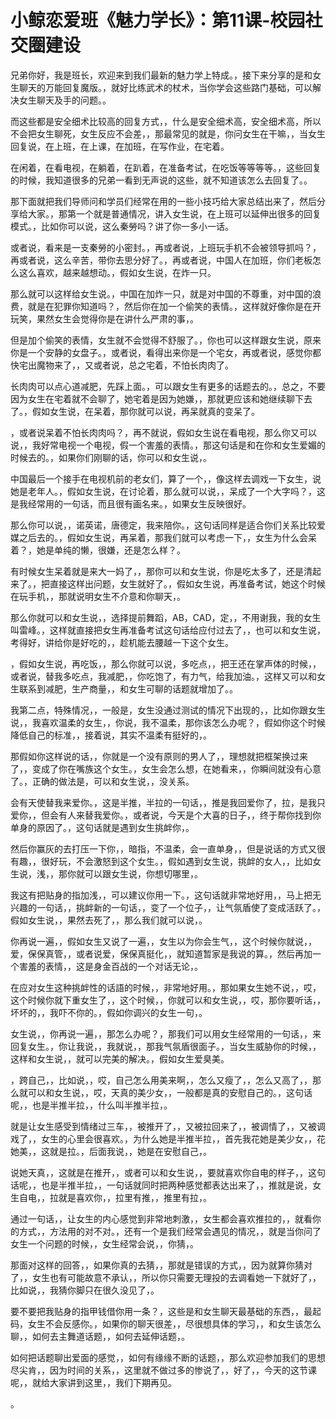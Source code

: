 # 小鲸恋爱班《魅力学长》：第11课-校园社交圈建设

兄弟你好，我是班长，欢迎来到我们最新的魅力学上特成。，接下来分享的是和女生聊天的万能回复魔版。，就好比练武术的杖术，当你学会这些路门基础，可以解决女生聊天及手的问题。。

而这些都是安全细术比较高的回复方式，，什么是安全细术高，安全细术高，所以不会把女生聊死，女生反应不会差，，那最常见的就是，你问女生在干嘛，，当女生回复说，在上班，在上课，在加班，在写作业，在宅着。

在闲着，在看电视，在躺着，在趴着，在准备考试，在吃饭等等等等。，这些回复的时候，我知道很多的兄弟一看到无声说的这些，就不知道该怎么去回复了。。

那下面就把我们导师问和学员们经常在用的一些小技巧给大家总结出来了，然后分享给大家。，那第一个就是普通情况，讲入女生说，在上班可以延伸出很多的回复模式。，比如你可以说，这么秦勞吗？讲了你一多小一话。

或者说，看来是一支秦勞的小密封。，再或者说，上班玩手机不会被领导抓吗？，再或者说，这么辛苦，带你去思分好了。，再或者说，中国人在加班，你们老板怎么这么喜欢，越来越想动。，假如女生说，在炸一只。

那么就可以这样给女生说。，中国在加炸一只，就是对中国的不尊重，对中国的浪费，就是在犯罪你知道吗？，然后你在加一个偷笑的表情。，这样就好像你是在开玩笑，果然女生会觉得你是在讲什么严肃的事，。

但是加个偷笑的表情，女生就不会觉得不舒服了。，你也可以这样跟女生说，原来你是一个安静的女盘子。，或者说，看得出来你是一个宅女，再或者说，感觉你都快宅出魔物来了，，又或者说，总之宅着，不怕长肉肉了。

长肉肉可以点心道减肥，先踩上面。，可以跟女生有更多的话题去的。，总之，不要因为女生在宅着就不会聊了，她宅着是因为她嫌，，那就更应该和她继续聊下去了。，假如女生说，在呆着，那你就可以说，再呆就真的变呆了。

，或者说呆着不怕长肉肉吗？，再不就说，假如女生说在看电视，那么你又可以说，，我好常电视一个电视，假一个害羞的表情。，那这句话是和在你和女生爱媚的时候去的。，如果你们刚聊的话，你可以和女生说，。

中国最后一个接手在电视机前的老女们，算了一个，，像这样去调戏一下女生，说她是老年人。，假如女生说，在讨论着，那么就可以说，，呆成了一个大字吗？，这是我经常用的一句话，而且很有画名来。，如果女生反映很好。

那么你可以说，，诺英诺，唐德定，我来陪你。，这句话同样是适合你们关系比较爱媒之后去的。，假如女生说，再呆着，那我们就可以考虑一下，，女生为什么会呆着？，她是单纯的懒，很嫌，还是怎么样？。

有时候女生呆着就是来大一妈了，，那你可以和女生说，你是吃太多了，还是清起来了。，把直接这样出问题，女生就好了。，假如女生说，再准备考试，她这个时候在玩手机，，那就说明女生不介意和你聊天，。

那么你就可以和女生说，，选择提前舞蹈，AB，CAD，定，，不用谢我，我的女生叫雷峰。，这样就直接把女生再准备考试这句话给应付过去了，，也可以和女生说，考得好，讲给你是好吃的，，趁机能去腰越一下这个女生。

，假如女生说，再吃饭，，那么你就可以说，多吃点，，把王还在掌声体的时候，，或者说，替我多吃点，我减肥，，你吃饱了，有力气，给我加油。，这样又可以和女生联系到减肥，生产商量，，和女生可聊的话题就增加了。。

我第二点，特殊情况，，一般是，女生没通过测试的情况下出现的，，比如你跟女生说，，我喜欢温柔的女生，，你说，我不温柔，那你该怎么办呢？，假如你这个时候降低自己的标准，，接着说，其实不温柔有挺好的，。

那假如你这样说的话，，你就是一个没有原则的男人了，，理想就把框架换过来了，，变成了你在嘴族这个女生。，女生会怎么想，在她看来，，你瞬间就没有心意了。，正确的做法是，可以和女生说，，没关系。

会有天使替我来爱你。，这是半推，半拉的一句话，，推是我回爱你了，拉，是我只爱你，，但会有人来替我爱你。，或者说，今天是个大喜的日子，，终于帮你找到你单身的原因了。，这句话就是遇到女生挑衅你，。

然后你赢灰的去打压一下你，，暗指，不温柔，会一直单身，，但是说话的方式又很有趣，，很好玩，不会激怒到这个女生。，假如遇到女生说，挑衅的女人，，比如女生说，浅，，那你就可以跟女生说，你想切哪里，。

我这有把贴身的指加浅，，可以建议你用一下。，这句话就非常地好用，，马上把无兴趣的一句话，，挑衅新的一句话，，变了一个位子，，让气氛盾使了变成活跃了。，假如女生说，，果然去死了，，那么我们就可以说，。

你再说一遍，，假如女生又说了一遍，，女生以为你会生气，，这个时候你就说，，爱，保保真管，，或者说爱，保保真挺化，，就知道暂家是我说的算。，然后再加一个害羞的表情，，这是身金百战的一个对话无论，。

在应对女生这种挑衅性的话語的时候，，非常地好用。，那如果女生她不说，，哎，这个时候你就下重女生了，，这个时候，，你就可以和女生说，，哎，那你要听话，，坏坏的，，我吓不你的。，假如你调兴的女生一句，。

女生说，，你再说一遍，，那怎么办呢？，那我们可以用女生经常用的一句话，，来回复女生。，你让我说，，我就说，，那我气氛盾很面子。，当女生威胁你的时候，，这样和女生说，，就可以完美的解决。，假如女生爱臭美。

，跨自己，，比如说，，哎，自己怎么用美来啊，，怎么又瘦了，，怎么又高了，，那么就可以和女生说，，哎，天真的美少女，，一般都是真的安慰自己的。，这句话呢，，也是半推半拉，，什么叫半推半拉，。

就是让女生感受到情绪过三车，，被推开了，，又被拉回来了，，被调情了，，又被调戏了，，女生的心里会很喜欢。，为什么她是半推半拉，，首先我花她是美少女，，花她美，，这就是拉。，后面我说，，她是在安慰自己，。

说她天真，，这就是在推开，，或者可以和女生说，，要就喜欢你自电的样子，，这句话呢，，也是半推半拉，，一句话就同时把两种感觉都表达出来了，，推就是说，女生自电，，拉就是喜欢你，，拉里有推，，推里有拉，。

通过一句话，，让女生的内心感觉到非常地刺激，，女生都会喜欢推拉的，，就看你的方式，，方法用的对不对。，还有一个是我们经常会遇见的情况，，就是当你问了女生一个问题的时候，，女生经常会说，，你猜，。

那面对这样的回答，，如果你真的去猜，，那就是错误的方式，，因为就算你猜对了，，女生也有可能故意不承认，，所以你只需要无理投的去调看她一下就好了，，比如说，，我猜你脚只在很久没见了，。

要不要把我贴身的指甲钱借你用一条？，这些是和女生聊天最基础的东西，，最起码，女生不会反感你。，如果你的聊天很差，，尽很想具体的学习，，和女生该怎么聊，，如何去主舞道话题，，如何去延伸话题，。

如何把话题聊出爱面的感觉，，如何有缘缘不断的话题，，那么欢迎参加我们的思想尽尖肯，，因为时间的关系，，这里就不做过多的惨说了，，好了，，今天的这节课呢，，就给大家讲到这里，，我们下期再见。

。